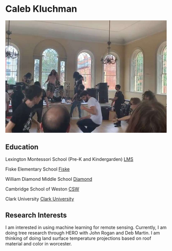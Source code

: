 # Caleb Kluchman  
![moshpit_salem](moshpit_salem.jpg)   

## Education

Lexington Montessori School (Pre-K and Kindergarden) [LMS](https://www.lexmontessori.org/?gclid=Cj0KCQjw0vWnBhC6ARIsAJpJM6cq2ZOGG6ld7ezHhGRSSmGAqOyz656-_tmCLjk4O7nPux7OVe2EE4QaAh0fEALw_wcB)

Fiske Elementary School [Fiske](https://www.lexingtonma.org/fiske-elementary/)

William Diamond Middle School [Diamond](https://www.lexingtonma.org/diamond-middle/)

Cambridge School of Weston [CSW](https://www.csw.org/)

Clark University [Clark University](https://www.clarku.edu/)


## Research Interests

I am interested in using machine learning for remote sensing. Currently, I am doing tree research through HERO with John Rogan and Deb Martin. I am thinking of doing land surface temperature projections based on roof material and color in worcester. 